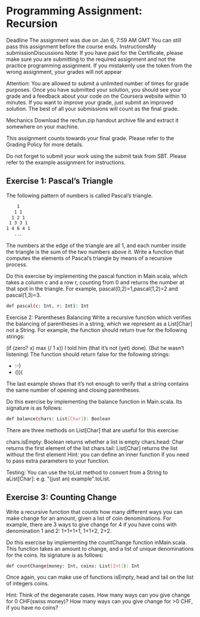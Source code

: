 # Programming Assignment: Recursion


Deadline	The assignment was due on Jan 6, 7:59 AM GMT You can still pass this assignment before
the course ends.  InstructionsMy submissionDiscussions Note: If you have paid for the Certificate,
please make sure you are submitting to the required assignment and not the practice programming
assignment. If you mistakenly use the token from the wrong assignment, your grades will not appear

Attention: You are allowed to submit a unlimited number of times for grade purposes. Once you have
submitted your solution, you should see your grade and a feedback about your code on the Coursera
website within 10 minutes. If you want to improve your grade, just submit an improved solution. The
best of all your submissions will count as the final grade.

Mechanics Download the recfun.zip handout archive file and extract it somewhere on your machine.

This assignment counts towards your final grade. Please refer to the Grading Policy for more
details.

Do not forget to submit your work using the submit task from SBT. Please refer to the example
assignment for instructions.

## Exercise 1: Pascal’s Triangle

The following pattern of numbers is called Pascal’s triangle.

```bash
    1
   1 1
  1 2 1
 1 3 3 1
1 4 6 4 1
   ...
```
The numbers at the edge of the triangle are all 1, and each number inside the triangle is the
sum of the two numbers above it. Write a function that computes the elements of Pascal’s triangle by
means of a recursive process.

Do this exercise by implementing the pascal function in Main.scala, which takes a column c and a row
r, counting from 0 and returns the number at that spot in the triangle. For example,
pascal(0,2)=1,pascal(1,2)=2 and pascal(1,3)=3.


```bash
def pascal(c: Int, r: Int): Int
```
Exercise 2: Parentheses Balancing Write a recursive function which verifies the balancing of
parentheses in a string, which we represent as a List[Char] not a String. For example, the function
should return true for the following strings:

(if (zero? x) max (/ 1 x)) I told him (that it’s not (yet) done). (But he wasn’t listening) The
function should return false for the following strings:

- :-)
- ())(

The last example shows that it’s not enough to verify that a string contains the same
number of opening and closing parentheses.

Do this exercise by implementing the balance function in Main.scala. Its signature is as follows:

```bash
def balance(chars: List[Char]): Boolean
```
There are three methods on List[Char] that are useful for this exercise:

chars.isEmpty: Boolean returns whether a list is empty chars.head: Char returns the first element of
the list chars.tail: List[Char] returns the list without the first element Hint: you can define an
inner function if you need to pass extra parameters to your function.

Testing: You can use the toList method to convert from a String to aList[Char]: e.g. "(just an)
example".toList.

## Exercise 3: Counting Change

Write a recursive function that counts how many different ways you can
make change for an amount, given a list of coin denominations. For example, there are 3 ways to give
change for 4 if you have coins with denomination 1 and 2: 1+1+1+1, 1+1+2, 2+2.

Do this exercise by implementing the countChange function inMain.scala. This function takes an
amount to change, and a list of unique denominations for the coins. Its signature is as follows:


```bash
def countChange(money: Int, coins: List[Int]): Int
```
Once again, you can make use of functions isEmpty, head and tail on the list of integers coins.

Hint: Think of the degenerate cases. How many ways can you give change for 0 CHF(swiss money)? How
many ways can you give change for >0 CHF, if you have no coins?

